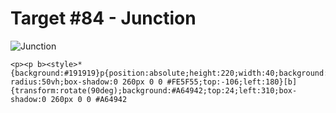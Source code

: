 # Target #84 - Junction

![Junction](https://cssbattle.dev/targets/84.png)

```
<p><p b><style>*{background:#191919}p{position:absolute;height:220;width:40;background:#FE5F55;border-radius:50vh;box-shadow:0 260px 0 0 #FE5F55;top:-106;left:180}[b]{transform:rotate(90deg);background:#A64942;top:24;left:310;box-shadow:0 260px 0 0 #A64942
```

